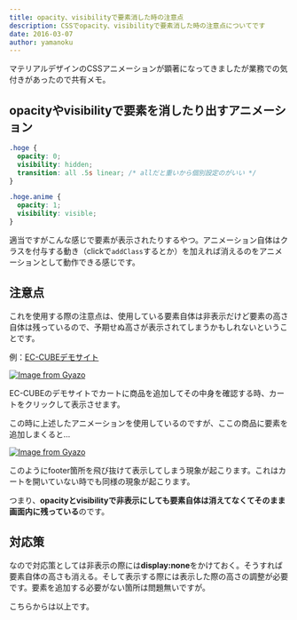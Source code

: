 ```yaml
---
title: opacity、visibilityで要素消した時の注意点
description: CSSでopacity、visibilityで要素消した時の注意点についてです
date: 2016-03-07
author: yamanoku
---
```


マテリアルデザインのCSSアニメーションが顕著になってきましたが業務での気付きがあったので共有メモ。

## opacityやvisibilityで要素を消したり出すアニメーション

```css
.hoge {
  opacity: 0;
  visibility: hidden;
  transition: all .5s linear; /* allだと重いから個別設定のがいい */
}

.hoge.anime {
  opacity: 1;
  visibility: visible;
}
```

適当ですがこんな感じで要素が表示されたりするやつ。アニメーション自体はクラスを付与する動き（clickで`addClass`するとか）を加えれば消えるのをアニメーションとして動作できる感じです。

## 注意点

これを使用する際の注意点は、使用している要素自体は非表示だけど要素の高さ自体は残っているので、予期せぬ高さが表示されてしまうかもしれないということです。

例：[EC-CUBEデモサイト](http://demo3.ec-cube.net/)

[![Image from Gyazo](https://i.gyazo.com/3cfe510ee02489ac12241e273b6b1b4c.png)](https://gyazo.com/3cfe510ee02489ac12241e273b6b1b4c)

EC-CUBEのデモサイトでカートに商品を追加してその中身を確認する時、カートをクリックして表示させます。

この時に上述したアニメーションを使用しているのですが、ここの商品に要素を追加しまくると…

[![Image from Gyazo](https://i.gyazo.com/5f1a3590a504d520c31e336dd5b06496.png)](https://gyazo.com/5f1a3590a504d520c31e336dd5b06496)

このようにfooter箇所を飛び抜けて表示してしまう現象が起こります。これはカートを開いていない時でも同様の現象が起こります。

つまり、<b>opacityとvisibilityで非表示にしても要素自体は消えてなくてそのまま画面内に残っている</b>のです。

## 対応策

なので対応策としては非表示の際には<b>display:none</b>をかけておく。そうすれば要素自体の高さも消える。そして表示する際には表示した際の高さの調整が必要です。要素を追加する必要がない箇所は問題無いですが。

こちらからは以上です。